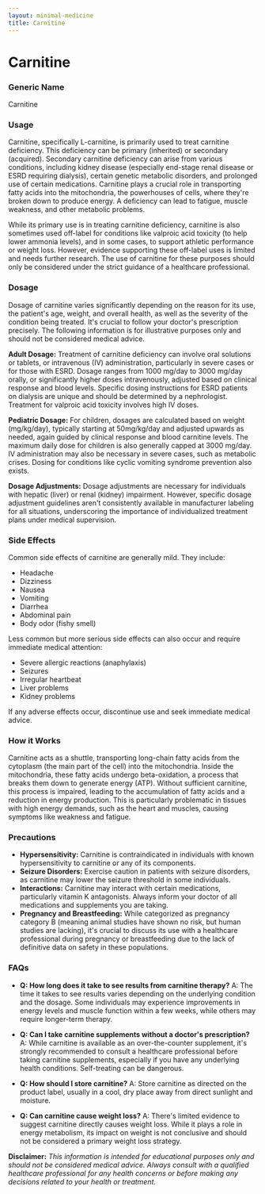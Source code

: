 ```yaml
---
layout: minimal-medicine
title: Carnitine
---
```


# Carnitine
### Generic Name
Carnitine

### Usage

Carnitine, specifically L-carnitine, is primarily used to treat carnitine deficiency. This deficiency can be primary (inherited) or secondary (acquired).  Secondary carnitine deficiency can arise from various conditions, including kidney disease (especially end-stage renal disease or ESRD requiring dialysis), certain genetic metabolic disorders, and prolonged use of certain medications.  Carnitine plays a crucial role in transporting fatty acids into the mitochondria, the powerhouses of cells, where they're broken down to produce energy.  A deficiency can lead to fatigue, muscle weakness, and other metabolic problems.

While its primary use is in treating carnitine deficiency, carnitine is also sometimes used off-label for conditions like valproic acid toxicity (to help lower ammonia levels), and in some cases, to support athletic performance or weight loss. However, evidence supporting these off-label uses is limited and needs further research.  The use of carnitine for these purposes should only be considered under the strict guidance of a healthcare professional.

### Dosage

Dosage of carnitine varies significantly depending on the reason for its use, the patient's age, weight, and overall health, as well as the severity of the condition being treated.  It's crucial to follow your doctor's prescription precisely. The following information is for illustrative purposes only and should not be considered medical advice.

**Adult Dosage:**  Treatment of carnitine deficiency can involve oral solutions or tablets, or intravenous (IV) administration, particularly in severe cases or for those with ESRD. Dosage ranges from 1000 mg/day to 3000 mg/day orally, or significantly higher doses intravenously, adjusted based on clinical response and blood levels. Specific dosing instructions for ESRD patients on dialysis are unique and should be determined by a nephrologist. Treatment for valproic acid toxicity involves high IV doses.

**Pediatric Dosage:**  For children, dosages are calculated based on weight (mg/kg/day), typically starting at 50mg/kg/day and adjusted upwards as needed, again guided by clinical response and blood carnitine levels.  The maximum daily dose for children is also generally capped at 3000 mg/day.  IV administration may also be necessary in severe cases, such as metabolic crises.  Dosing for conditions like cyclic vomiting syndrome prevention also exists.

**Dosage Adjustments:**  Dosage adjustments are necessary for individuals with hepatic (liver) or renal (kidney) impairment.  However, specific dosage adjustment guidelines aren't consistently available in manufacturer labeling for all situations, underscoring the importance of individualized treatment plans under medical supervision.

### Side Effects

Common side effects of carnitine are generally mild. They include:

* Headache
* Dizziness
* Nausea
* Vomiting
* Diarrhea
* Abdominal pain
* Body odor (fishy smell)

Less common but more serious side effects can also occur and require immediate medical attention:

* Severe allergic reactions (anaphylaxis)
* Seizures
* Irregular heartbeat
* Liver problems
* Kidney problems

If any adverse effects occur, discontinue use and seek immediate medical advice.


### How it Works

Carnitine acts as a shuttle, transporting long-chain fatty acids from the cytoplasm (the main part of the cell) into the mitochondria.  Inside the mitochondria, these fatty acids undergo beta-oxidation, a process that breaks them down to generate energy (ATP).  Without sufficient carnitine, this process is impaired, leading to the accumulation of fatty acids and a reduction in energy production. This is particularly problematic in tissues with high energy demands, such as the heart and muscles, causing symptoms like weakness and fatigue.


### Precautions

* **Hypersensitivity:** Carnitine is contraindicated in individuals with known hypersensitivity to carnitine or any of its components.
* **Seizure Disorders:** Exercise caution in patients with seizure disorders, as carnitine may lower the seizure threshold in some individuals.
* **Interactions:** Carnitine may interact with certain medications, particularly vitamin K antagonists. Always inform your doctor of all medications and supplements you are taking.
* **Pregnancy and Breastfeeding:** While categorized as pregnancy category B (meaning animal studies have shown no risk, but human studies are lacking),  it's crucial to discuss its use with a healthcare professional during pregnancy or breastfeeding due to the lack of definitive data on safety in these populations.

### FAQs

* **Q: How long does it take to see results from carnitine therapy?**  A: The time it takes to see results varies depending on the underlying condition and the dosage. Some individuals may experience improvements in energy levels and muscle function within a few weeks, while others may require longer-term therapy.


* **Q: Can I take carnitine supplements without a doctor's prescription?** A: While carnitine is available as an over-the-counter supplement, it's strongly recommended to consult a healthcare professional before taking carnitine supplements, especially if you have any underlying health conditions.  Self-treating can be dangerous.


* **Q: How should I store carnitine?** A: Store carnitine as directed on the product label, usually in a cool, dry place away from direct sunlight and moisture.


* **Q: Can carnitine cause weight loss?** A: There's limited evidence to suggest carnitine directly causes weight loss. While it plays a role in energy metabolism, its impact on weight is not conclusive and should not be considered a primary weight loss strategy.

**Disclaimer:** *This information is intended for educational purposes only and should not be considered medical advice.  Always consult with a qualified healthcare professional for any health concerns or before making any decisions related to your health or treatment.*
